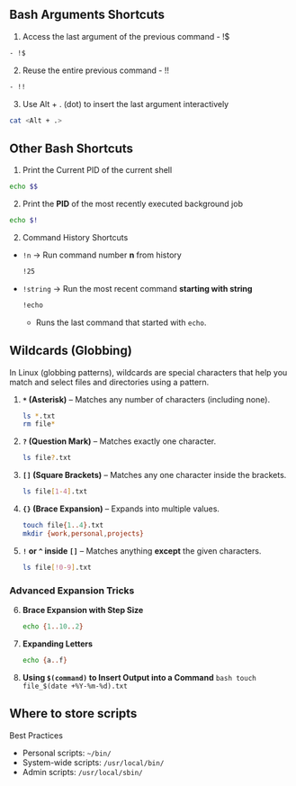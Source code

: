 ## Bash Arguments Shortcuts

1. Access the last argument of the previous command - !$

```bash
- !$
```

2. Reuse the entire previous command - !!

```bash
- !!
```

3. Use Alt + . (dot) to insert the last argument interactively

```bash
cat <Alt + .>
```

## Other Bash Shortcuts

1. Print the Current PID of the current shell

```bash
echo $$
```

2. Print the **PID** of the most recently executed background job

```bash
echo $!
```

2. Command History Shortcuts

- `!n` → Run command number **n** from history

  ```bash
  !25
  ```

- `!string` → Run the most recent command **starting with string**

  ```bash
  !echo
  ```

  - Runs the last command that started with `echo`.

## **Wildcards (Globbing)**

In Linux (globbing patterns), wildcards are special characters that help you match and select files and directories using a pattern.

1. **`*` (Asterisk)** – Matches any number of characters (including none).

   ```bash
   ls *.txt
   rm file*
   ```

2. **`?` (Question Mark)** – Matches exactly one character.

   ```bash
   ls file?.txt
   ```

3. **`[]` (Square Brackets)** – Matches any one character inside the brackets.

   ```bash
   ls file[1-4].txt
   ```

4. **`{}` (Brace Expansion)** – Expands into multiple values.

   ```bash
   touch file{1..4}.txt
   mkdir {work,personal,projects}
   ```

5. **`!` or `^` inside `[]`** – Matches anything **except** the given characters.
   ```bash
   ls file[!0-9].txt
   ```

### **Advanced Expansion Tricks**

6. **Brace Expansion with Step Size**

   ```bash
   echo {1..10..2}
   ```

7. **Expanding Letters**

   ```bash
   echo {a..f}
   ```

8. **Using `$(command)` to Insert Output into a Command**
   `bash
touch file_$(date +%Y-%m-%d).txt
`

## Where to store scripts

Best Practices

- Personal scripts: `~/bin/`
- System-wide scripts: `/usr/local/bin/`
- Admin scripts: `/usr/local/sbin/`
